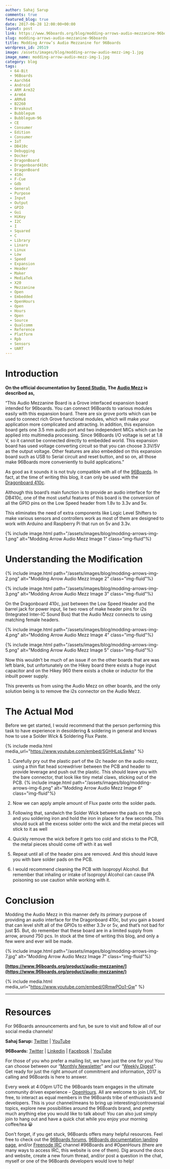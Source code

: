 ```yaml
---
author: Sahaj Sarup
comments: true
featured_blog: true
date: 2017-06-28 12:00:00+00:00
layout: post
link: https://www.96boards.org/blog/modding-arrows-audio-mezzanine-96boards/
slug: modding-arrows-audio-mezzanine-96boards
title: Modding Arrow’s Audio Mezzanine for 96Boards
wordpress_id: 20519
image: /assets/images/blog/modding-arrow-audio-mezz-img-1.jpg
image_name: modding-arrow-audio-mezz-img-1.jpg
category: blog
tags:
  - 64-Bit
  - 96Boards
  - Aarch64
  - Android
  - ARM Arm32
  - Arm64
  - ARMv8
  - B2260
  - Breakout
  - Bubblegum
  - Bubblegum-96
  - CE
  - Consumer
  - Edition
  - Consumer
  - IoT
  - DB410c
  - Debugging
  - Docker
  - DragonBoard
  - Dragonboard410c
  - DragonBoard
  - 410c
  - F-Cue
  - Gdb
  - General
  - Purpose
  - Input
  - Output
  - GPIO
  - Gui
  - HiKey
  - I2C
  - I
  - Squared
  - C
  - Library
  - Linaro
  - Linux
  - Low
  - Speed
  - Expansion
  - Header
  - Maker
  - MediaTek
  - X20
  - Mezzanine
  - Open
  - Embedded
  - OpenHours
  - Open
  - Hours
  - Open
  - Source
  - Qualcomm
  - Reference
  - Platform
  - Rpb
  - Sensors
  - UART
---
```


# **Introduction**

**On the official documentation by [Seeed Studio](https://www.seeedstudio.com/), The [Audio Mezz](https://www.96boards.org/product/audio-mezzanine/) is described as,**

“This Audio Mezzanine Board is a Grove interfaced expansion board intended for 96boards. You can connect 96Boards to various modules easily with this expansion board. There are six grove ports which can be used to connect rich Grove functional modules, which will make your application more complicated and attracting. In addition, this expansion board gets one 3.5 mm audio port and two independent MICs which can be applied into multimedia processing. Since 96Boards I/O voltage is set at 1.8 V, so it cannot be connected directly to embedded world. This expansion board has used voltage converting circuit so that you can choose 3.3V/5V as the output voltage. Other features are also embedded on this expansion board such as USB to Serial circuit and reset button, and so on, all those make 96Boards more conveniently to build applications.”

As good as it sounds it is not truly compatible with all of the [96Boards](/products/ce/). In fact, at the time of writing this blog, it can only be used with the [Dragonboard 410c](/product/dragonboard410c/).

Although this board’s main function is to provide an audio interface for the DB410c, one of the most useful features of this board is the conversion of all the GPIO pins on the Low Speed header from 1.8v to 3.3v and 5v.

This eliminates the need of extra components like Logic Level Shifters to make various sensors and controllers work as most of them are designed to work with Arduino and Raspberry Pi that run on 5v and 3.3v.

{% include image.html path="/assets/images/blog/modding-arrows-img-1.png" alt="Modding Arrow Audio Mezz Image 1" class="img-fluid"%}

# **Understanding the Modification**

{% include image.html path="/assets/images/blog/modding-arrows-img-2.png" alt="Modding Arrow Audio Mezz Image 2" class="img-fluid"%}

{% include image.html path="/assets/images/blog/modding-arrows-img-3.png" alt="Modding Arrow Audio Mezz Image 3" class="img-fluid"%}

On the Dragonboard 410c, just between the Low Speed Header and the barrel jack for power input, lie two rows of make header pins for i2s (Integrated Inter-IC Sound Bus) that the Audio Mezz connects to using matching female headers.

{% include image.html path="/assets/images/blog/modding-arrows-img-4.png" alt="Modding Arrow Audio Mezz Image 4" class="img-fluid"%}

{% include image.html path="/assets/images/blog/modding-arrows-img-5.png" alt="Modding Arrow Audio Mezz Image 5" class="img-fluid"%}

Now this wouldn’t be much of an issue if on the other boards that are was left blank, but unfortunately on the Hikey board there exists a huge input capacitor and on the Hikey 960 there exists a choke or inductor for the inbuilt power supply.

This prevents us from using the Audio Mezz on other boards, and the only solution being is to remove the i2s connector on the Audio Mezz.

# **The Actual Mod**

Before we get started, I would recommend that the person performing this task to have experience in desoldering & soldering in general and knows how to use a Solder Wick & Soldering Flux Paste.

{% include media.html media_url="https://www.youtube.com/embed/SGHHLpLSwko" %}

1.  Carefully pry out the plastic part of the i2c header on the audio mezz, using a thin flat head screwdriver between the PCB and header to provide leverage and push out the plastic.
    This should leave you with the bare connector, that look like tiny metal claws, sticking out of the PCB.
    {% include image.html path="/assets/images/blog/modding-arrows-img-6.png" alt="Modding Arrow Audio Mezz Image 6" class="img-fluid"%}

2.  Now we can apply ample amount of Flux paste onto the solder pads.
3.  Following that, sandwich the Solder Wick between the pads on the pcb and you soldering iron and hold the iron in place for a few seconds. This should suck all the excess solder onto the wick and the metal pieces will stick to it as well
4.  Quickly remove the wick before it gets too cold and sticks to the PCB, the metal pieces should come off with it as well
5.  Repeat until all of the header pins are removed. And this should leave you with bare solder pads on the PCB.
6.  I would recommend cleaning the PCB with Isopropyl Alcohol. But remember that inhaling or intake of Isopropyl Alcohol can cause IPA poisoning so use caution while working with it.

# **Conclusion**

Modding the Audio Mezz in this manner defy its primary purpose of providing an audio interface for the Dragonboard 410c, but you gain a board that can level shift all of the GPIOs to either 3.3v or 5v, and that’s not bad for just $5.
But, do remember that these board are in a limited supply from arrow, around 750 pcs. In stock at the time of writing this blog, and only a few were and ever will be made.

{% include image.html path="/assets/images/blog/modding-arrows-img-7.jpg" alt="Modding Arrow Audio Mezz Image 7" class="img-fluid"%}

**[https://www.96boards.org/product/audio-mezzanine/](https://www.96boards.org/product/audio-mezzanine/)**

{% include media.html media_url="https://www.youtube.com/embed/0RmwPOo1-Gw" %}

---

# Resources

For 96Boards announcements and fun, be sure to visit and follow all of our social media channels!

**Sahaj Sarup:** [Twitter](https://twitter.com/sahajsarup) &#124; [YouTube](https://www.youtube.com/user/sahajsarup)

**96Boards:** [Twitter](https://twitter.com/96Boards) &#124; [Linkedin](https://www.linkedin.com/company/6637095?trk=tyah&trkInfo=clickedVertical%3Ashowcase%2CclickedEntityId%3A6637095%2Cidx%3A1-1-1%2CtarId%3A1483603913878%2Ctas%3A96boards) &#124; [Facebook](https://www.facebook.com/96Boards/) &#124; [YouTube](https://www.youtube.com/c/96boards)

For those of you who prefer a mailing list, we have just the one for you! You can choose between our “[Monthly Newsletter](/digest/)” and our “[Weekly Digest](/digest/)”. Get ready for just the right amount of commitment and information, 2017 is calling and 96Boards is here to answer.

Every week at 4:00pm UTC the 96Boards team engages in the ultimate community driven experience – [OpenHours](/). All are welcome to join LIVE, for free, to interact as equal members in the 96Boards tribe of enthusiasts and developers. This is your channel/means to bring up interesting/controversial topics, explore new possibilities around the 96Boards brand, and pretty much anything else you would like to talk about! You can also just simply join to hang out and have a quick chat while you enjoy your morning coffee/tea 😀

Don’t forget, if you get stuck, 96Boards offers many helpful resources. Feel free to check out the [96Boards forums](https://discuss.96boards.org/), [96Boards documentation landing page](https://github.com/96boards/documentation/), and/or [Freenode IRC](http://webchat.freenode.net/?channels=%2396boards) channel #96Boards and #OpenHours (there are many ways to access IRC, this website is one of them). Dig around the docs and website, create a new forum thread, and/or post a question in the chat, myself or one of the 96Boards developers would love to help!
